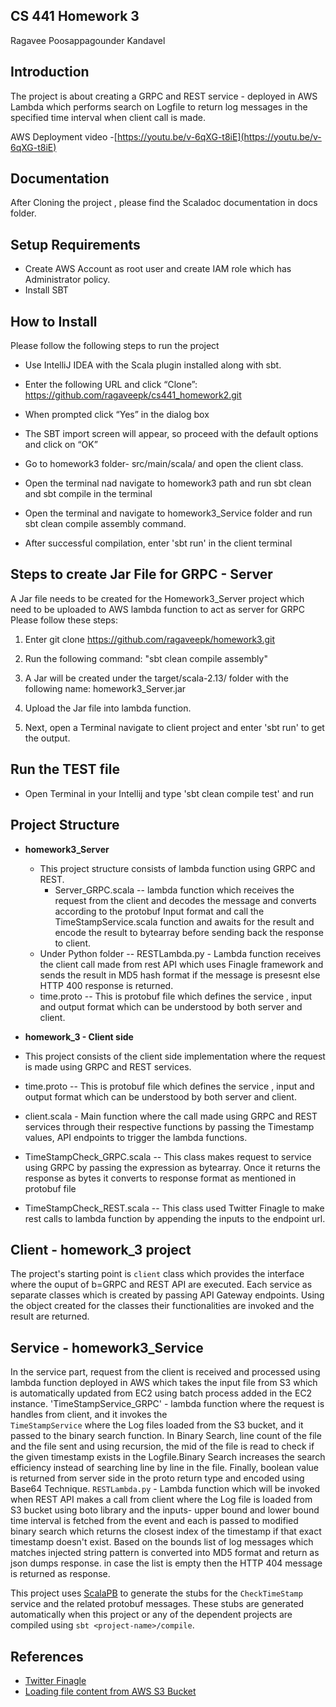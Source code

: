## CS 441  Homework 3

Ragavee Poosappagounder Kandavel

## Introduction

The project is about creating a  GRPC and REST service - deployed in AWS Lambda which performs search on Logfile to
return log messages in the specified time interval when client call is made.


AWS Deployment video -[https://youtu.be/v-6qXG-t8iE](https://youtu.be/v-6qXG-t8iE)

## Documentation
After Cloning the project , please find the Scaladoc documentation in docs folder.

## Setup Requirements
- Create AWS Account as root user and create IAM role which has Administrator policy.
- Install SBT
## How to Install

Please follow the following steps to run the project
- Use IntelliJ IDEA with the Scala plugin installed along with sbt.
- Enter the following URL and click “Clone”: https://github.com/ragaveepk/cs441_homework2.git

- When prompted click “Yes” in the dialog box

- The SBT import screen will appear, so proceed with the default options and click on “OK”

- Go to homework3 folder- src/main/scala/ and open the client class.

- Open the terminal nad navigate to homework3 path and run sbt clean  and sbt compile in the terminal

- Open the terminal and navigate to homework3_Service folder and run sbt clean compile assembly command.

- After successful compilation, enter 'sbt run' in the  client terminal

## Steps to  create Jar File for GRPC - Server

A Jar file needs to be created for the Homework3_Server project which need to be uploaded to AWS lambda function to act as server for GRPC
Please follow these steps:

1) Enter git clone https://github.com/ragaveepk/homework3.git

2) Run the following command: "sbt clean compile assembly"

3) A Jar will be created under the target/scala-2.13/ folder with the following name: homework3_Server.jar

4) Upload the Jar file into lambda function.

5) Next, open a Terminal navigate to client project and enter 'sbt run' to get the output.

## Run the TEST file
- Open Terminal in your Intellij and type 'sbt  clean compile test' and run

## Project Structure
- **homework3_Server** 
  - This project structure consists of  lambda function using GRPC and  REST.
    - Server_GRPC.scala -- lambda function which receives the request from the client and decodes the message and converts according
                          to the protobuf Input format  and call the TimeStampService.scala function and awaits for the result and encode the result 
                          to bytearray before sending back the response to client.
  - Under Python folder -- RESTLambda.py - Lambda function receives the client call made from rest API which uses Finagle framework and 
                           sends the result in MD5 hash format if the message is presesnt else HTTP 400 response is returned.
  - time.proto -- This is protobuf file which defines the service , input and output format which can be understood by both server and client.
  
- **homework_3  - Client side**
- This project consists of the client side implementation where the request is made using GRPC and REST services.
- time.proto -- This is protobuf file which defines the service , input and output format which can be understood by both server and client.
- client.scala - Main function where the call made using GRPC and REST services through their respective functions 
                  by passing the Timestamp values, API endpoints to trigger the lambda functions.
- TimeStampCheck_GRPC.scala -- This class makes request to service using GRPC by passing the expression as bytearray.
                               Once it returns the response as bytes it converts to response format as mentioned in protobuf file
- TimeStampCheck_REST.scala -- This class used Twitter Finagle to make rest calls to lambda function by appending 
                                the inputs to the endpoint url.

## Client - homework_3  project
The project's starting point is `client` class which provides the interface where the ouput of b=GRPC and REST API are  executed.
Each service as separate classes which is created by passing API Gateway endpoints.
Using the object created for the classes their functionalities are invoked and the result are returned.


## Service - homework3_Service
In the service part, request from the client is received and processed using lambda function deployed in AWS 
which takes the input file from S3 which is automatically updated from EC2 using batch process added in the EC2 instance. 
'TimeStampService_GRPC' - lambda function where the request is handles from client, and it invokes the  
`TimeStampService` where the Log files loaded from the S3 bucket, and it passed to the binary search function.
In Binary Search, line count of the file and the file sent and using recursion, the mid of the file is read to check
if the given timestamp exists in the Logfile.Binary Search increases the search efficiency instead of searching
line by line in the file. Finally, boolean value is returned from server side in the proto return type  and encoded 
using Base64 Technique. 
`RESTLambda.py` - Lambda function which will be invoked when REST API makes  a call from client where the Log file is loaded
from S3 bucket using boto library and the inputs- upper bound and lower bound time interval is fetched from the event 
and each is passed to modified binary search which returns the closest index of the timestamp if that exact timestamp
doesn't exist. Based on the bounds list of log messages which matches injected string pattern is converted into MD5 format 
and return as json dumps response. in case the list is empty then the HTTP 404 message is returned as response.

This project uses [ScalaPB](https://scalapb.github.io/) to generate the stubs for the `CheckTimeStamp` service and the related protobuf messages.
These stubs are generated automatically when  this project or any of the dependent projects are compiled using `sbt <project-name>/compile`.


## References
- [Twitter Finagle](https://twitter.github.io/finagle/guide/Quickstart.html)
- [Loading file content from AWS S3 Bucket](https://docs.aws.amazon.com/code-samples/latest/catalog/java-s3-src-main-java-aws-example-s3-GetObject2.java.html)  
